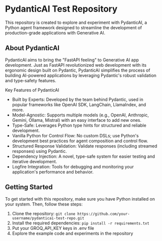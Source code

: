 # PydanticAI Test Repository
This repository is created to explore and experiment with PydanticAI, a Python agent framework designed to streamline the development of production-grade applications with Generative AI.

## About PydanticAI
PydanticAI aims to bring the "FastAPI feeling" to Generative AI app development. Just as FastAPI revolutionized web development with its ergonomic design built on Pydantic, PydanticAI simplifies the process of building AI-powered applications by leveraging Pydantic's robust validation and type-safety features.

Key Features of PydanticAI
* Built by Experts: Developed by the team behind Pydantic, used in popular frameworks like OpenAI SDK, LangChain, LlamaIndex, and more.
* Model-Agnostic: Supports multiple models (e.g., OpenAI, Anthropic, Gemini, Ollama, Mistral) with an easy interface to add new ones.
* Type-Safe: Leverages Python type hints for structured and reliable development.
* Vanilla Python for Control Flow: No custom DSLs; use Python's development best practices for agent composition and control flow.
* Structured Response Validation: Validate responses (including streamed responses) using Pydantic.
* Dependency Injection: A novel, type-safe system for easier testing and iterative development.
* Logfire Integration: Tools for debugging and monitoring your application's performance and behavior.

## Getting Started
To get started with this repository, make sure you have Python installed on your system. Then, follow these steps:

1. Clone the repository: `git clone https://github.com/your-username/pydanticai-test-repo.git`
2. Install the required dependencies: `pip install -r requirements.txt`
3. Put your GROQ_API_KEY keys in .env file
4. Explore the example code and experiments in the repository